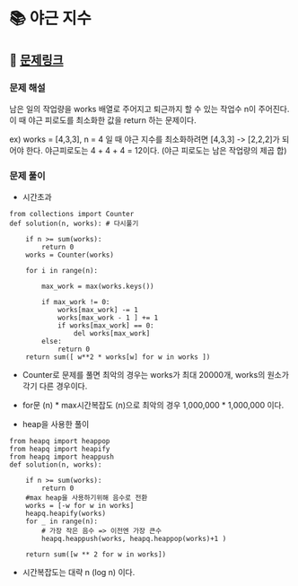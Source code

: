 
# 📚 야근 지수

## 📌 [문제링크](https://school.programmers.co.kr/learn/courses/30/lessons/12927)

### 문제 해설

남은 일의 작업량을 works 배열로 주어지고 퇴근까지 할 수 있는 작업수 n이 주어진다.
이 때 야근 피로도를 최소화한 값을 return 하는 문제이다.

ex) works = [4,3,3], n = 4 일 때 야근 지수를 최소화하려면 [4,3,3] -> [2,2,2]가 되어야 한다. 야근피로도는 4 + 4 + 4 = 12이다. (야근 피로도는 남은 작업량의 제곱 합) 

### 문제 풀이

- 시간초과

```
from collections import Counter
def solution(n, works): # 다시풀기

    if n >= sum(works):
        return 0
    works = Counter(works)
    
    for i in range(n):
        
        max_work = max(works.keys())
        
        if max_work != 0:
            works[max_work] -= 1
            works[max_work - 1 ] += 1
            if works[max_work] == 0:
                del works[max_work]
        else:
            return 0
    return sum([ w**2 * works[w] for w in works ])
```

- Counter로 문제를 풀면 최악의 경우는 works가 최대 20000개, works의 원소가 각기 다른 경우이다.
- for문 (n) * max시간복잡도 (n)으로 최악의 경우 1,000,000 * 1,000,000 이다.


- heap을 사용한 풀이
```
from heapq import heappop
from heapq import heapify
from heapq import heappush
def solution(n, works):

    if n >= sum(works):
        return 0
    #max heap을 사용하기위해 음수로 전환
    works = [-w for w in works]
    heapq.heapify(works)
    for _ in range(n):
        # 가장 작은 음수 => 이전엔 가장 큰수 
        heapq.heappush(works, heapq.heappop(works)+1 )
    
    return sum([w ** 2 for w in works])
```

- 시간복잡도는 대략  n (log n) 이다. 
